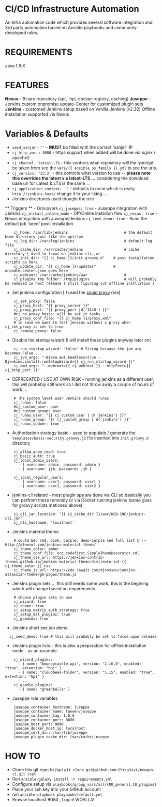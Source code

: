 **CI/CD Infrastructure Automation**
================================

An Infra automation code which provides several software integration and 3rd party automation based on
Ansible playbooks and community-developed roles.

**REQUIREMENTS**
================================
Java 1.8.X

**FEATURES**
================================
**Nexus** - Binary repository (apt, .hpi, docker-registry, caching)
**Juseppe** - Jenkins custom onpremise update-Center for customized plugin sets
**Jenkins** - customed Jenkins setup based on Vanilla Jenkins (v2.32) Offline installation supported via Nexus

**Variables & Defaults**
================================
* `seed_sanjer: ''` - **MUST** be filled with the correct 'sanjer' IP 
* `cj_http_port: 8080` - https support when added will be done via nginx / apache2 
* `cj_channel: latest-LTS` - this controls what repository will the rpm/qpt be taken from see the `vars/{{ ansible_os_family }}.yml` to see the urls.
* `cj_version: '23.2'` - this controls what version to use -- **please note this overrides the latest v.s latest-LTS ...** considering the download base url for Latest & LTS is the same ...
* `cj_application_context: ''` - defaults to none which is really `http://jenkins-host/` change it to your liking ...
*  Jenkins directories used thought the role

** Triggers ** - Groupvars
`cj_juseppe: true` - Juseppe integration with Jenkins
`cj_install_online_mode` - Off/Online installion flow
`cj_nexus: true` - Nexus integration with Juseppe/Jenkins
`cj_seed_demo: true` - Runs the default job 'seed' post-installation

```yamlex
    cj_home: /var/lib/jenkins                          # the default home directory just like the apt/rpm
    cj_log_dir: /var/log/jenkins                       # default log file
    cj_cache_dir: /var/cache/jenkins                   # cache directory { used to focus on jenkins-cli.jar
    cj_init_dir: "{{ cj_home }}/init.groovy.d"    # post installation scripts go here 
    cj_update_dir: "{{ cj_home }}/updates"        # unpadte.center.json goes here
    cj_webroot: /var/cache/jenkins/war                 # 
    cj_plugins_tmp_folder: /tmp/plugins                # will probebly be removed in next release { still figuring out offline instllation }
```
*  Set jenkins configuration [ I used the [squid proxy](https://github.com/shelleg/ansible-role-squid) role]
```yamlex
    cj_set_proxy: false
    cj_proxy_host: "{{ proxy_server }}"
    cj_proxy_port: "{{ proxy_port |d('3148') }}"
    #cj_no_proxy_hosts: will be set in tasks
    cj_proxy_conf_file: "{{ cj_home }}/proxy.xml"
    # in case we want to test jenkins without a proxy when cj_set_proxy is set to true
    cj_remove_proxy: false
```
* Disable the startup wizard (I will install these plugins anyway later on) 
```yamlex
    cj_run_startup_wizard: "false" # String becuase the jvm arg becomes False ...
    cj_jvm_args: "-Djava.awt.headless=true -Djenkins.install.runSetupWizard={{ cj_run_startup_wizard }}"
    cj_cmd_args: "--webroot={{ cj_webroot }} --httpPort={{ cj_http_port }}"
```
* DEPRECATED / USE AT OWN RISK - running jenkins as a different user, this will probebly still work so I did not throw away a couple of hours of work ... 
```yamlex
    # The system level user Jenkins should runas
    cj_runas: false
    #cj_custom_user: user
    #cj_custom_group: user
    cj_runas_user: "{{ cj_custom_user | d('jenkins') }}"
    cj_runas_group: "{{ cj_custom_group | d('jenkins') }}"
    cj_runas_sudoer: true
```
* Authorization strategy basic - used to populate / generate the `templates/basic-security.groovy.j2` file inserted into `init.groovy.d` directory
```yamlex
    cj_allow_anon_read: true
    cj_basic_auth: true
    cj_local_admin_users:
      - { username: admin, password: admin }
      - { username: jjb, password: jjb }
    
    cj_local_regular_users:
      - { username: user1, password: user1 }
      - { username: user2, password: user2 }
```

* jenkins-cli related - most plugin ops are done via CLI so basically you can perfrom these remotely or via Docker running jenkins (same goes for groovy scripts metioned above)
```yamlex
    cj_cli_jar_location: "{{ cj_cache_dir }}/war/WEB-INF/jenkins-cli.jar"`
    cj_cli_hostname: 'localhost'
```

* Jenkins material theme
```yamlex
    # could be: red, pink, purple, deep-purple see full list @ -> http://afonsof.com/jenkins-material-theme/
    cj_theme_color: amber
    cj_theme_conf_file: org.codefirst.SimpleThemeDecorator.xml
    cj_theme_css_url: https://jenkins-contrib-themes.github.io/jenkins-material-theme/dist/material-{{ cj_theme_color }}.css
    cj_theme_js_url: https://cdn.rawgit.com/djonsson/jenkins-atlassian-theme/gh-pages/theme.js

```
* Jenkins plugin sets ... this still needs some work, this is the begining which will change based on requirements
```yamlex
    # choose plugin sets to use
    cj_wizard: true
    cj_theme: true
    cj_setup_matrix_auth_strategy: true
    cj_setup_dsl_plugins: true
    cj_goodies: true
```
* Jenkins short see job demo:
```yamlex
  cj_seed_demo: true # this will probebly be set to false upon release
```
* Jenkins plugin lists - this is also a preparation for offline installation mode - as an example:
```yamlex
    cj_wizard_plugins:
      - { name: "bouncycastle-api", version: "2.16.0", enabled: "true", extention: "hpi" }
      - { name: "cloudbees-folder", version: "5.15", enabled: "true", extention: "hpi" }
      - ...
    cj_goodie_plugins:
      - { name: "greenballs" }
```

* Juseppe role variables
```yamlex
    juseppe_container_hostname: juseppe
    juseppe_container_name: lanwen/juseppe
    juseppe_container_tag: 1.0.0
    juseppe_container_port: 8080
    juseppe_host_port: 9090
    juseppe_docker_host_ip: localhost
    juseppe_cert_dir: /var/lib/juseppe
    juseppe_plugin_cache_dir: /var/cache/juseppe
```
**HOW TO**
======================================================
* Clone this git repo to /opt `git clone git@github.com:Chrislevi/newgen-ci.git /opt`
* Run `ansible-galaxy install -r requirements.yml`
* Configure setup via `playbooks/group_vars/all/{00_general,10_plugins}`
* Place your ssh key into your GitHub account
* run `ansible-playbook playbooks/default.yml`
* Browse localhost:8080 , Login! WOALLA! 
